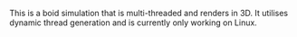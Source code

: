 This is a boid simulation that is multi-threaded and renders in 3D. It utilises dynamic thread generation and is currently only working on Linux.
